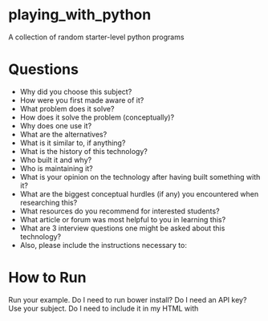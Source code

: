 # playing_with_python
A collection of random starter-level python programs

# Questions

- Why did you choose this subject?
- How were you first made aware of it?
- What problem does it solve?
- How does it solve the problem (conceptually)?
- Why does one use it?
- What are the alternatives?
- What is it similar to, if anything?
- What is the history of this technology?
- Who built it and why?
- Who is maintaining it?
- What is your opinion on the technology after having built something with it?
- What are the biggest conceptual hurdles (if any) you encountered when researching this?
- What resources do you recommend for interested students?
- What article or forum was most helpful to you in learning this?
- What are 3 interview questions one might be asked about this technology?
- Also, please include the instructions necessary to:

# How to Run

Run your example.
Do I need to run bower install? Do I need an API key?
Use your subject.
Do I need to include it in my HTML with <script> tags? Do I need to brew install anything? Can I deploy it to Heroku?
